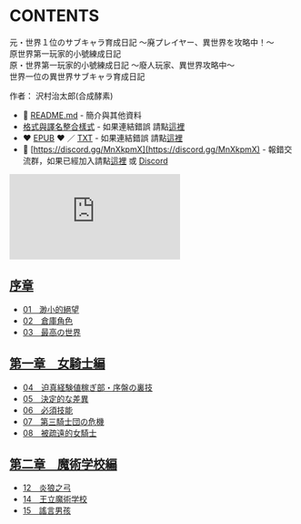 # CONTENTS

元・世界１位のサブキャラ育成日記 ～廃プレイヤー、異世界を攻略中！～  
原世界第一玩家的小號練成日記  
原・世界第一玩家的小號練成日記 ～廢人玩家、異世界攻略中～  
世界一位の異世界サブキャラ育成日記  

作者： 沢村治太郎(合成酵素)  



- :closed_book: [README.md](README.md) - 簡介與其他資料
- [格式與譯名整合樣式](https://github.com/bluelovers/node-novel/blob/master/lib/locales/%E5%85%83%E3%83%BB%E4%B8%96%E7%95%8C%EF%BC%91%E4%BD%8D%E3%81%AE%E3%82%B5%E3%83%96%E3%82%AD%E3%83%A3%E3%83%A9%E8%82%B2%E6%88%90%E6%97%A5%E8%A8%98%20%EF%BD%9E%E5%BB%83%E3%83%97%E3%83%AC%E3%82%A4%E3%83%A4%E3%83%BC%E3%80%81%E7%95%B0%E4%B8%96%E7%95%8C%E3%82%92%E6%94%BB%E7%95%A5%E4%B8%AD%EF%BC%81%EF%BD%9E.ts) - 如果連結錯誤 請點[這裡](https://github.com/bluelovers/node-novel/blob/master/lib/locales/)
-  :heart: [EPUB](https://gitlab.com/demonovel/epub-txt/blob/master/syosetu/%E5%8E%9F%E4%B8%96%E7%95%8C%E7%AC%AC%E4%B8%80%E7%8E%A9%E5%AE%B6%E7%9A%84%E5%B0%8F%E8%99%9F%E7%B7%B4%E6%88%90%E6%97%A5%E8%A8%98.epub) :heart:  ／ [TXT](https://gitlab.com/demonovel/epub-txt/blob/master/syosetu/out/%E5%8E%9F%E4%B8%96%E7%95%8C%E7%AC%AC%E4%B8%80%E7%8E%A9%E5%AE%B6%E7%9A%84%E5%B0%8F%E8%99%9F%E7%B7%B4%E6%88%90%E6%97%A5%E8%A8%98.out.txt) - 如果連結錯誤 請點[這裡](https://gitlab.com/demonovel/epub-txt/blob/master/syosetu/syosetu)
- :mega: [https://discord.gg/MnXkpmX](https://discord.gg/MnXkpmX) - 報錯交流群，如果已經加入請點[這裡](https://discordapp.com/channels/467794087769014273/467794088285175809) 或 [Discord](https://discordapp.com/channels/@me)


![導航目錄](https://chart.apis.google.com/chart?cht=qr&chs=150x150&chl=https://gitlab.com/novel-group/txt-source/blob/master/syosetu/元・世界１位のサブキャラ育成日記%20～廃プレイヤー、異世界を攻略中！～/導航目錄.md "導航目錄")




## [序章](00000_%E5%BA%8F%E7%AB%A0)

- [01　渺小的絕望 ](00000_%E5%BA%8F%E7%AB%A0/00010_01%E3%80%80%E6%B8%BA%E5%B0%8F%E7%9A%84%E7%B5%95%E6%9C%9B%20.txt)
- [02　倉庫角色](00000_%E5%BA%8F%E7%AB%A0/00020_02%E3%80%80%E5%80%89%E5%BA%AB%E8%A7%92%E8%89%B2.txt)
- [03　最高の世界](00000_%E5%BA%8F%E7%AB%A0/00030_03%E3%80%80%E6%9C%80%E9%AB%98%E3%81%AE%E4%B8%96%E7%95%8C.txt)


## [第一章　女騎士編](00010_%E7%AC%AC%E4%B8%80%E7%AB%A0%E3%80%80%E5%A5%B3%E9%A8%8E%E5%A3%AB%E7%B7%A8)

- [04　迫真経験値稼ぎ部・序盤の裏技](00010_%E7%AC%AC%E4%B8%80%E7%AB%A0%E3%80%80%E5%A5%B3%E9%A8%8E%E5%A3%AB%E7%B7%A8/00010_04%E3%80%80%E8%BF%AB%E7%9C%9F%E7%B5%8C%E9%A8%93%E5%80%A4%E7%A8%BC%E3%81%8E%E9%83%A8%E3%83%BB%E5%BA%8F%E7%9B%A4%E3%81%AE%E8%A3%8F%E6%8A%80.txt)
- [05　決定的な差異](00010_%E7%AC%AC%E4%B8%80%E7%AB%A0%E3%80%80%E5%A5%B3%E9%A8%8E%E5%A3%AB%E7%B7%A8/00020_05%E3%80%80%E6%B1%BA%E5%AE%9A%E7%9A%84%E3%81%AA%E5%B7%AE%E7%95%B0.txt)
- [06　必須技能](00010_%E7%AC%AC%E4%B8%80%E7%AB%A0%E3%80%80%E5%A5%B3%E9%A8%8E%E5%A3%AB%E7%B7%A8/00030_06%E3%80%80%E5%BF%85%E9%A0%88%E6%8A%80%E8%83%BD.txt)
- [07　第三騎士団の危機](00010_%E7%AC%AC%E4%B8%80%E7%AB%A0%E3%80%80%E5%A5%B3%E9%A8%8E%E5%A3%AB%E7%B7%A8/00040_07%E3%80%80%E7%AC%AC%E4%B8%89%E9%A8%8E%E5%A3%AB%E5%9B%A3%E3%81%AE%E5%8D%B1%E6%A9%9F.txt)
- [08　被疏遠的女騎士](00010_%E7%AC%AC%E4%B8%80%E7%AB%A0%E3%80%80%E5%A5%B3%E9%A8%8E%E5%A3%AB%E7%B7%A8/00050_08%E3%80%80%E8%A2%AB%E7%96%8F%E9%81%A0%E7%9A%84%E5%A5%B3%E9%A8%8E%E5%A3%AB.txt)


## [第二章　魔術学校編](00020_%E7%AC%AC%E4%BA%8C%E7%AB%A0%E3%80%80%E9%AD%94%E8%A1%93%E5%AD%A6%E6%A0%A1%E7%B7%A8)

- [12　炎狼之弓](00020_%E7%AC%AC%E4%BA%8C%E7%AB%A0%E3%80%80%E9%AD%94%E8%A1%93%E5%AD%A6%E6%A0%A1%E7%B7%A8/00010_12%E3%80%80%E7%82%8E%E7%8B%BC%E4%B9%8B%E5%BC%93.txt)
- [14　王立魔術学校](00020_%E7%AC%AC%E4%BA%8C%E7%AB%A0%E3%80%80%E9%AD%94%E8%A1%93%E5%AD%A6%E6%A0%A1%E7%B7%A8/00030_14%E3%80%80%E7%8E%8B%E7%AB%8B%E9%AD%94%E8%A1%93%E5%AD%A6%E6%A0%A1.txt)
- [15　謠言男孩](00020_%E7%AC%AC%E4%BA%8C%E7%AB%A0%E3%80%80%E9%AD%94%E8%A1%93%E5%AD%A6%E6%A0%A1%E7%B7%A8/00040_15%E3%80%80%E8%AC%A0%E8%A8%80%E7%94%B7%E5%AD%A9.txt)

